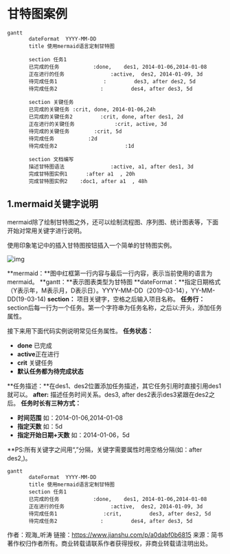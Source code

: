 # 甘特图案例

```mermaid
gantt         
       dateFormat  YYYY-MM-DD   
       title 使用mermaid语言定制甘特图

       section 任务1
       已完成的任务           :done,    des1, 2014-01-06,2014-01-08
       正在进行的任务               :active,  des2, 2014-01-09, 3d
       待完成任务1               :         des3, after des2, 5d
       待完成任务2              :         des4, after des3, 5d

       section 关键任务
       已完成的关键任务 :crit, done, 2014-01-06,24h
       已完成的关键任务2         :crit, done, after des1, 2d
       正在进行的关键任务             :crit, active, 3d
       待完成的关键任务        :crit, 5d
       待完成任务           :2d
       待完成任务2                      :1d

       section 文档编写
       描述甘特图语法               :active, a1, after des1, 3d
       完成甘特图实例1      :after a1  , 20h
       完成甘特图实例2    :doc1, after a1  , 48h
```





## 1.mermaid关键字说明

mermaid除了绘制甘特图之外，还可以绘制流程图、序列图、统计图表等，下面开始对常用关键字进行说明。

使用印象笔记中的插入甘特图按钮插入一个简单的甘特图实例。

![img](https://upload-images.jianshu.io/upload_images/6852236-738518736b492b51.png?imageMogr2/auto-orient/strip|imageView2/2)

**mermaid：**图中红框第一行内容与最后一行内容，表示当前使用的语言为mermaid。
**gantt：**表示图表类型为甘特图
**dateFormat：**指定日期格式（Y表示年，M表示月，D表示日）。YYYY-MM-DD（2019-03-14），YY-MM-DD(19-03-14)
**section：** 项目关键字，空格之后输入项目名称。
**任务行：** section后每一行为一个任务。第一个字符串为任务名称，之后以:开头，添加任务属性。



接下来用下面代码实例说明常见任务属性。
 **任务状态：**

- **done** 已完成
- **active**正在进行
- **crit** 关键任务
- **默认任务都为待完成状态**

**任务描述：**在des1、des2位置添加任务描述，其它任务引用时直接引用des1就可以。
 **after:** 描述任务时间关系。des3, after des2表示des3紧跟在des2之后。
 **任务时长有三种方式：**

- **时间范围** 如：2014-01-06,2014-01-08
- **指定天数** 如：5d
- **指定开始日期+天数** 如：2014-01-06，5d

**PS:所有关键字之间用“,”分隔，关键字需要属性时用空格分隔(如：after des2,)。

```mermaid
gantt         
       dateFormat  YYYY-MM-DD   
       title 使用mermaid语言定制甘特图
       section 任务1
       已完成的任务           :done,    des1, 2014-01-06,2014-01-08
       正在进行的任务               :active,  des2, 2014-01-09, 3d
       待完成任务1               :crit,         des3, after des2, 5d
       待完成任务2              :         des4, after des3, 5d
```

作者：观海_听涛
链接：https://www.jianshu.com/p/a0dabf0b6815
来源：简书
著作权归作者所有。商业转载请联系作者获得授权，非商业转载请注明出处。

